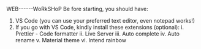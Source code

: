 WEB------WoRkSHoP
Be fore starting, you should have:
1. VS Code (you can use your preferred text editor, even notepad works!)
2. If you go with VS Code, kindly install these extensions (optional):
	i.	Prettier - Code formatter
	ii.	Live Server
	iii.	Auto complete
	iv.	Auto rename
	v.	Material theme
	vi.	Intend rainbow
